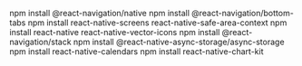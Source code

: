 npm install @react-navigation/native
npm install @react-navigation/bottom-tabs
npm install react-native-screens react-native-safe-area-context
npm install react-native react-native-vector-icons
npm install @react-navigation/stack
npm install @react-native-async-storage/async-storage
npm install react-native-calendars
npm install react-native-chart-kit
